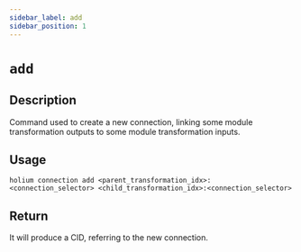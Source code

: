 ```yaml
---
sidebar_label: add
sidebar_position: 1
---
```


# `add`

## Description

Command used to create a new connection, linking some module transformation outputs to some module 
transformation inputs.

## Usage

`holium connection add <parent_transformation_idx>:<connection_selector> <child_transformation_idx>:<connection_selector>`

<!-- TODO properly specify ways to connect two transformations -->

## Return

It will produce a CID, referring to the new connection.
